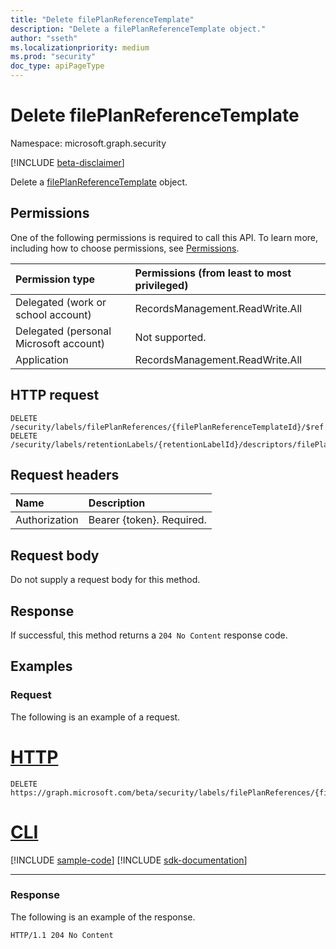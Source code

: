 ```yaml
---
title: "Delete filePlanReferenceTemplate"
description: "Delete a filePlanReferenceTemplate object."
author: "sseth"
ms.localizationpriority: medium
ms.prod: "security"
doc_type: apiPageType
---
```


# Delete filePlanReferenceTemplate
Namespace: microsoft.graph.security

[!INCLUDE [beta-disclaimer](../../includes/beta-disclaimer.md)]

Delete a [filePlanReferenceTemplate](../resources/security-fileplanreferencetemplate.md) object.

## Permissions
One of the following permissions is required to call this API. To learn more, including how to choose permissions, see [Permissions](/graph/permissions-reference).

|Permission type|Permissions (from least to most privileged)|
|:---|:---|
|Delegated (work or school account)|RecordsManagement.ReadWrite.All|
|Delegated (personal Microsoft account)|Not supported.|
|Application|RecordsManagement.ReadWrite.All|

## HTTP request

<!-- {
  "blockType": "ignored"
}
-->
``` http
DELETE /security/labels/filePlanReferences/{filePlanReferenceTemplateId}/$ref
DELETE /security/labels/retentionLabels/{retentionLabelId}/descriptors/filePlanReferenceTemplate/$ref
```

## Request headers
|Name|Description|
|:---|:---|
|Authorization|Bearer {token}. Required.|

## Request body
Do not supply a request body for this method.

## Response

If successful, this method returns a `204 No Content` response code.

## Examples

### Request
The following is an example of a request.
# [HTTP](#tab/http)
<!-- {
  "blockType": "request",
  "name": "delete_fileplanreferencetemplate"
}
-->
``` http
DELETE https://graph.microsoft.com/beta/security/labels/filePlanReferences/{filePlanReferenceTemplateId}
```

# [CLI](#tab/cli)
[!INCLUDE [sample-code](../includes/snippets/cli/delete-fileplanreferencetemplate-cli-snippets.md)]
[!INCLUDE [sdk-documentation](../includes/snippets/snippets-sdk-documentation-link.md)]

---

### Response
The following is an example of the response.
>
<!-- {
  "blockType": "response",
  "truncated": true
}
-->
``` http
HTTP/1.1 204 No Content
```

